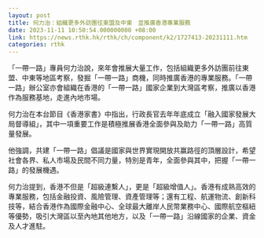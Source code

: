 ```yaml
---
layout: post
title: 何力治：組織更多外訪團往東盟及中東　並推廣香港專業服務
date: 2023-11-11 10:50:54.000000000 +08:00
link: https://news.rthk.hk/rthk/ch/component/k2/1727413-20231111.htm
categories: rthk
---
```


「一帶一路」專員何力治說，來年會推展大量工作，包括組織更多外訪團前往東盟、中東等地區考察，發掘「一帶一路」商機，同時推廣香港的專業服務。「一帶一路」辦公室亦會組織在香港的「一帶一路」國家企業到大灣區考察，推廣以香港作為服務基地，走進內地市場。

何力治在本台節目《香港家書》中指出，行政長官去年年底成立「融入國家發展大局督導組」，其中一項重要工作是積極推展香港全面參與及助力「一帶一路」高質量發展。

他強調，共建「一帶一路」倡議是國家與世界實現開放共赢路徑的頂層設計，希望社會各界、私人市場及民間不同力量，特別是青年，全面參與其中，把握「一帶一路」的發展機遇。 

何力治提到，香港不但是「超級連繫人」，更是「超級增值人」。香港有成熟高效的專業服務，包括金融投資、風險管理、資產管理等；還有工程、航運物流、創新科技等，結合香港作為國際金融中心、全球最大離岸人民幣業務中心、國際航空樞紐等優勢，吸引大灣區以至內地其他地方，以及「一帶一路」沿線國家的企業、資金及人才進駐。
